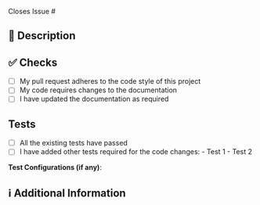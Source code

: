 <!-- 
Thanks for your valuable contributions!  🤗
Please ensure the diffs are short and crisp. For larger file changes, you can open multiple PRs.
-->

<!-- If this pull request closes an issue, please mention the issue number below -->
Closes Issue # <!-- Issue # here -->

## 📑 Description
<!-- Add a brief description of the pr -->

<!-- You can also choose to add a list of changes and if they have been completed or not by using the markdown to-do list syntax
- [ ] Not Completed
- [x] Completed
-->

## ✅ Checks
<!-- Make sure your pr passes the CI checks and do check the following fields as needed - -->
- [ ] My pull request adheres to the code style of this project
- [ ] My code requires changes to the documentation
- [ ] I have updated the documentation as required

## Tests
<!-- Please provide additional insights about the testing. Provide instructions so we can reproduce. Please also list any relevant details for your test configuration -->
- [ ] All the existing tests have passed
- [ ] I have added other tests required for the code changes:
      - Test 1
      - Test 2

**Test Configurations (if any)**:

## ℹ Additional Information
<!-- Any additional information that we need to know -->